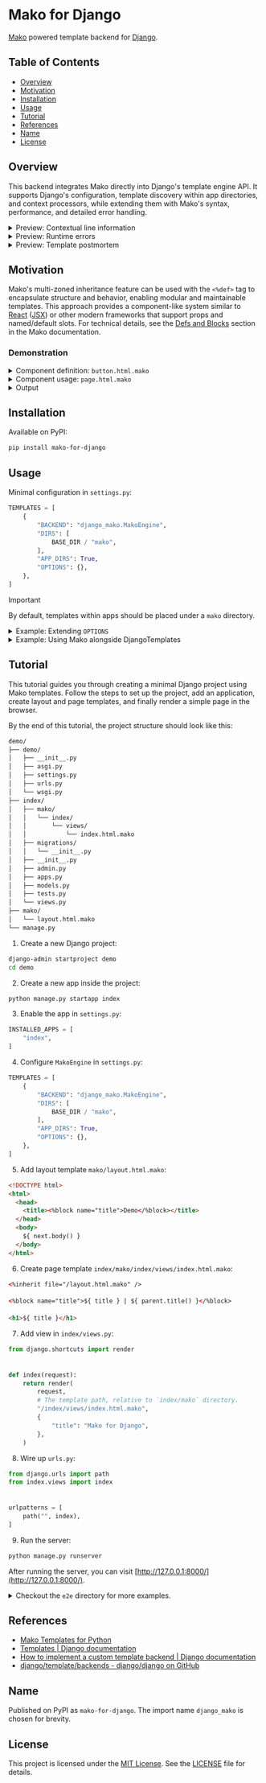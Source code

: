 # Mako for Django

[Mako](https://www.makotemplates.org/) powered template backend for
[Django](https://www.djangoproject.com/).

## Table of Contents

- [Overview](#overview)
- [Motivation](#motivation)
- [Installation](#installation)
- [Usage](#usage)
- [Tutorial](#tutorial)
- [References](#references)
- [Name](#name)
- [License](#license)

## Overview

This backend integrates Mako directly into Django's template engine API. It
supports Django's configuration, template discovery within app directories, and
context processors, while extending them with Mako's syntax, performance, and
detailed error handling.

<details>
  <summary>
    Preview: Contextual line information
  </summary>

  <picture>
    <img
      alt="TemplateSyntaxError preview"
      src="previews/template-syntax-error.png"
      width="100%"
      height="100%"
    />
  </picture>
</details>

<details>
  <summary>
    Preview: Runtime errors
  </summary>

  <picture>
    <img
      alt="Runtime error preview"
      src="previews/name-error.png"
      width="100%"
      height="100%"
    />
  </picture>
</details>

<details>
  <summary>
    Preview: Template postmortem
  </summary>

  <picture>
    <img
      alt="TemplateDoesNotExist preview"
      src="previews/template-does-not-exist.png"
      width="100%"
      height="100%"
    />
  </picture>
</details>

## Motivation

Mako's multi-zoned inheritance feature can be used with the `<%def>` tag to
encapsulate structure and behavior, enabling modular and maintainable
templates. This approach provides a component-like system similar to
[React](https://react.dev/)
([JSX](https://legacy.reactjs.org/docs/introducing-jsx.html)) or other modern
frameworks that support props and named/default slots. For technical details,
see the [Defs and Blocks](https://docs.makotemplates.org/en/latest/defs.html)
section in the Mako documentation.

### Demonstration

<details>
  <summary>
    Component definition: <code>button.html.mako</code>
  </summary>

  ```html
  <%def
    name="base_button(
      class_name=None,
      icon=None,
      label=None,
      round=False,
      rounded=False,
    )"
  >
    <button
      class="${ clsx([
        'button',
        ('button--round', round),
        ('button--rounded', rounded),
        class_name,
      ]) }"
    >
      % if icon:
        <span class="button__icon">
          ${ icon() }
        </span>
      % endif
      % if label:
        <span class="button__label">
          ${ label() }
        </span>
      % endif
    </button>
  </%def>

  <%def name="basic_button(class_name=None, rounded=False)">
    <%self:base_button
      class_name="${ ['button--basic', class_name] }"
      icon="${ getattr(caller, 'icon', None) }"
      label="${ getattr(caller, 'label', None) }"
      rounded="${ rounded }"
    />
  </%def>

  <%def name="icon_button(class_name=None, round=False)">
    <%self:base_button
      class_name="${ ['button--icon', class_name] }"
      icon="${ getattr(caller, 'body', None) }"
      round="${ round }"
    />
  </%def>
  ```

  > The `clsx` function is a utility for managing class-names dynamically. It's
  > imported from the
  > <a href="https://github.com/ertgl/clsx-py" target="_blank">clsx-py</a>
  > project.
</details>

<details>
  <summary>
    Component usage: <code>page.html.mako</code>
  </summary>

  ```html
  <%namespace name="button" file="button.html.mako" />

  <%button:icon_button class_name="sample-button">
    ➖
  </%button:icon_button>

  <%button:icon_button class_name="sample-button" round="${ True }">
    ➕
  </%button:icon_button>

  <%button:basic_button class_name="sample-button">
    <%def name="icon()">✖️</%def>
    <%def name="label()">Cancel</%def>
  </%button:basic_button>

  <%button:basic_button class_name="sample-button" rounded="${ True }">
    <%def name="icon()">⚡</%def>
    <%def name="label()">Trigger</%def>
  </%button:basic_button>
  ```
</details>

<details>
  <summary>
    Output
  </summary>

  ```html
  <button class="button button--icon sample-button">
    <span class="button__icon">➖</span>
  </button>

  <button class="button button--round button--icon sample-button">
    <span class="button__icon">➕</span>
  </button>

  <button class="button button--basic sample-button">
    <span class="button__icon">✖️</span>
    <span class="button__label">Cancel</span>
  </button>

  <button class="button button--rounded button--basic sample-button">
    <span class="button__icon">⚡</span>
    <span class="button__label">Trigger</span>
  </button>
  ```
</details>

## Installation

Available on PyPI:

```sh
pip install mako-for-django
```

## Usage

Minimal configuration in `settings.py`:

```python
TEMPLATES = [
    {
        "BACKEND": "django_mako.MakoEngine",
        "DIRS": [
            BASE_DIR / "mako",
        ],
        "APP_DIRS": True,
        "OPTIONS": {},
    },
]
```

> [!IMPORTANT]
> By default, templates within apps should be placed under a `mako` directory.

<details>
  <summary>
    Example: Extending <code>OPTIONS</code>
  </summary>

  ```python
  MAKO_LOOKUP_OPTIONS = {
    "cache_enabled": True,
    # https://beaker.readthedocs.io/en/latest/
    "cache_impl": "beaker",
  }

  MAKO_TEMPLATE_OPTIONS = {
    "encoding_errors": "strict" if DEBUG else "htmlentityreplace",
  }

  TEMPLATES = [
      {
          "BACKEND": "django_mako.MakoEngine",
          "DIRS": [
              BASE_DIR / "mako",
          ],
          "APP_DIRS": True,
          "OPTIONS": {
              "lookup": {
                  **MAKO_LOOKUP_OPTIONS,
              },
              "template": {
                  **MAKO_TEMPLATE_OPTIONS,
              },
          },
      },
  ]
  ```
</details>

<details>
  <summary>
    Example: Using Mako alongside DjangoTemplates
  </summary>

  ```python
  SHARED_TEMPLATE_CONTEXT_PROCESSORS = [
      "django.template.context_processors.debug",
      "django.template.context_processors.request",
      "django.contrib.auth.context_processors.auth",
      "django.template.context_processors.tz",
      "django.template.context_processors.i18n",
      "django.contrib.messages.context_processors.messages",
      "django.template.context_processors.static",
      "django.template.context_processors.media",
  ]

  # Context processors to use with Mako backend only.
  MAKO_TEMPLATE_CONTEXT_PROCESSORS = [
      "django_mako.template.context_processors.url",
  ]

  TEMPLATES = [
      {
          "BACKEND": "django_mako.MakoEngine",
          "DIRS": [
              BASE_DIR / "mako",
          ],
          "APP_DIRS": True,
          "OPTIONS": {
              "context_processors": [
                  *SHARED_TEMPLATE_CONTEXT_PROCESSORS,
                  *MAKO_TEMPLATE_CONTEXT_PROCESSORS,
              ],
          },
      },
      {
          "BACKEND": "django.template.backends.django.DjangoTemplates",
          "DIRS": [
              BASE_DIR / "templates",
          ],
          "APP_DIRS": True,
          "OPTIONS": {
              "context_processors": [
                  *SHARED_TEMPLATE_CONTEXT_PROCESSORS,
              ],
          },
      },
  ]
  ```
</details>

## Tutorial

This tutorial guides you through creating a minimal Django project using Mako
templates. Follow the steps to set up the project, add an application, create
layout and page templates, and finally render a simple page in the browser.

By the end of this tutorial, the project structure should look like this:

```txt
demo/
├── demo/
│   ├── __init__.py
│   ├── asgi.py
│   ├── settings.py
│   ├── urls.py
│   └── wsgi.py
├── index/
│   ├── mako/
│   │   └── index/
│   │       └── views/
│   │           └── index.html.mako
│   ├── migrations/
│   │   └── __init__.py
│   ├── __init__.py
│   ├── admin.py
│   ├── apps.py
│   ├── models.py
│   ├── tests.py
│   └── views.py
├── mako/
│   └── layout.html.mako
└── manage.py
```

1. Create a new Django project:

```sh
django-admin startproject demo
cd demo
```

2. Create a new app inside the project:

```sh
python manage.py startapp index
```

3. Enable the app in `settings.py`:

```python
INSTALLED_APPS = [
    "index",
]
```

4. Configure `MakoEngine` in `settings.py`:

```python
TEMPLATES = [
    {
        "BACKEND": "django_mako.MakoEngine",
        "DIRS": [
            BASE_DIR / "mako",
        ],
        "APP_DIRS": True,
        "OPTIONS": {},
    },
]
```

5. Add layout template `mako/layout.html.mako`:

```html
<!DOCTYPE html>
<html>
  <head>
    <title><%block name="title">Demo</%block></title>
  </head>
  <body>
    ${ next.body() }
  </body>
</html>
```

6. Create page template `index/mako/index/views/index.html.mako`:

```html
<%inherit file="/layout.html.mako" />

<%block name="title">${ title } | ${ parent.title() }</%block>

<h1>${ title }</h1>
```

7. Add view in `index/views.py`:

```python
from django.shortcuts import render


def index(request):
    return render(
        request,
        # The template path, relative to `index/mako` directory.
        "/index/views/index.html.mako",
        {
            "title": "Mako for Django",
        },
    )
```

8. Wire up `urls.py`:

```python
from django.urls import path
from index.views import index


urlpatterns = [
    path("", index),
]
```

9. Run the server:

```sh
python manage.py runserver
```

After running the server, you can visit
[http://127.0.0.1:8000/](http://127.0.0.1:8000/).

<details>
  <summary>
    Checkout the <code>e2e</code> directory for more examples.
  </summary>

  ```sh
  git clone https://github.com/ertgl/mako-for-django.git
  cd mako-for-django/e2e
  make
  python manage.py runserver
  ```
</details>

## References

- [Mako Templates for Python](https://www.makotemplates.org/)
- [Templates | Django documentation](https://docs.djangoproject.com/en/5.2/topics/templates/)
- [How to implement a custom template backend | Django documentation](https://docs.djangoproject.com/en/5.2/howto/custom-template-backend/)
- [django/template/backends - django/django on GitHub](https://github.com/django/django/tree/550822bceea227b07445d1852c4376b663c09ea4/django/template/backends)

## Name

Published on PyPI as `mako-for-django`. The import name `django_mako` is chosen
for brevity.

## License

This project is licensed under the
[MIT License](https://opensource.org/license/mit).
See the [LICENSE](LICENSE) file for details.
